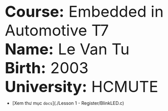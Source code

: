 <font size="10">**Course:** Embedded in Automotive T7</font>  
<font size="10">**Name:** Le Van Tu</font>  
<font size="10">**Birth:** 2003 </font>  
<font size="10">**University:** HCMUTE</font>
- [Xem thư mục `docs`](./Lesson 1 - Register/BlinkLED.c)
